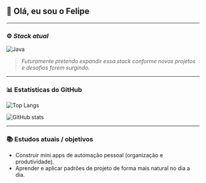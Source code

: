 ## 👋 Olá, eu sou o Felipe

---

### ⚙️ *Stack atual*

![Java](https://img.shields.io/badge/Java-%23ED8B00.svg?logo=openjdk\&logoColor=white)

> *Futuramente pretendo expandir essa stack conforme novos projetos e desafios forem surgindo.*

---


### 📊 Estatísticas do GitHub

![Top Langs](https://github-readme-stats.vercel.app/api/top-langs/?username=Felipe-Salome\&layout=compact\&theme=dracula)

![GitHub stats](https://github-readme-stats.vercel.app/api?username=Felipe-Salome\&show_icons=true\&hide=contribs\&count_private=false\&theme=dracula)

---

### 📚 Estudos atuais / objetivos

* Construir mini apps de automação pessoal (organização e produtividade).
* Aprender e aplicar padrões de projeto de forma mais natural no dia a dia.
